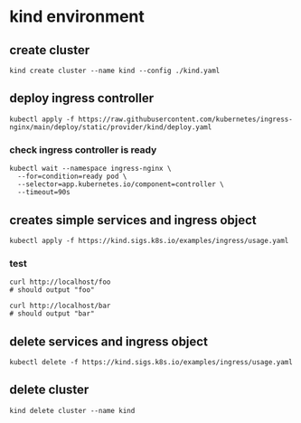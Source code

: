 # kind environment

## create cluster
```shell
kind create cluster --name kind --config ./kind.yaml
```

## deploy ingress controller
```shell
kubectl apply -f https://raw.githubusercontent.com/kubernetes/ingress-nginx/main/deploy/static/provider/kind/deploy.yaml
```

### check ingress controller is ready
```shell
kubectl wait --namespace ingress-nginx \
  --for=condition=ready pod \
  --selector=app.kubernetes.io/component=controller \
  --timeout=90s
```

## creates simple services and ingress object
```shell
kubectl apply -f https://kind.sigs.k8s.io/examples/ingress/usage.yaml
```

### test
```shell
curl http://localhost/foo
# should output "foo"

curl http://localhost/bar
# should output "bar"
```

## delete services and ingress object
```shell
kubectl delete -f https://kind.sigs.k8s.io/examples/ingress/usage.yaml
```

## delete cluster
```shell
kind delete cluster --name kind
```